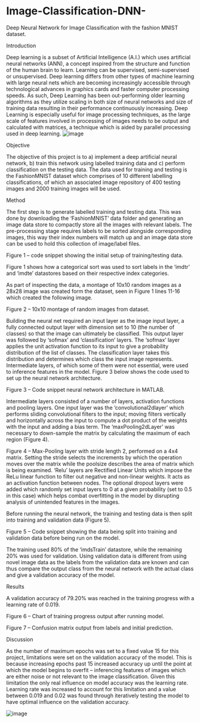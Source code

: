 # Image-Classification-DNN-
Deep Neural Network for Image Classification with the fashion MNIST dataset. 


Introduction

Deep learning is a subset of Artificial Intelligence (A.I.) which uses artificial neural networks (ANN), a concept inspired from the structure and function of the human brain to learn. Learning can be supervised, semi-supervised or unsupervised. Deep learning differs from other types of machine learning with large neural nets which are becoming increasingly accessible through technological advances in graphics cards and faster computer processing speeds. As such, Deep Learning has been out-performing older learning algorithms as they utilize scaling in both size of neural networks and size of training data resulting in their performance continuously increasing. 
Deep Learning is especially useful for image processing techniques, as the large scale of features involved in processing of images needs to be output and calculated with matrices, a technique which is aided by parallel processing used in deep learning. 
![image](https://user-images.githubusercontent.com/50425882/110856149-2c5b4a00-82af-11eb-923b-1ac5d21d69d1.png)


Objective

The objective of this project is to a) implement a deep artificial neural network, b) train this network using labelled training data and c) perform classification on the testing data. 
The data used for training and testing is the FashionMNIST dataset which comprises of 10 different labelling classifications, of which an associated image repository of 400 testing images and 2000 training images will be used.

Method

The first step is to generate labelled training and testing data. This was done by downloading the ‘FashionMNIST’ data folder and generating an image data store to compactly store all the images with relevant labels. The pre-processing stage requires labels to be sorted alongside corresponding images, this way their index numbers will match up and an image data store can be used to hold this collection of image/label files. 

 
Figure 1 – code snippet showing the initial setup of training/testing data.

Figure 1 shows how a categorical sort was used to sort labels in the ‘imdtr’ and ‘imdte’ datastores based on their respective index categories. 

As part of inspecting the data, a montage of 10x10 random images as a 28x28 image was created form the dataset, seen in Figure 1 lines 11-16 which created the following image. 

 
Figure 2 – 10x10 montage of random images from dataset.

Building the neural net required an input layer as the image input layer, a fully connected output layer with dimension set to 10 (the number of classes) so that the image can ultimately be classified. This output layer was followed by ‘sofmax’ and ‘classification’ layers. The ‘sofmax’ layer applies the unit activation function to its input to give a probability distribution of the list of classes. The classification layer takes this distribution and determines which class the input image represents. Intermediate layers, of which some of them were not essential, were used to inference features in the model. Figure 3 below shows the code used to set up the neural network architecture. 

 
Figure 3 – Code snippet neural network architecture in MATLAB.

Intermediate layers consisted of a number of layers, activation functions and pooling layers. One input layer was the ‘convolutional2dlayer’ which performs sliding convolutional filters to the input; moving filters vertically and horizontally across the input to compute a dot product of the weights with the input and adding a bias term. The ‘maxPooling2dLayer’ was necessary to down-sample the matrix by calculating the maximum of each region (Figure 4). 
 
Figure 4 – Max-Pooling layer with stride length 2, performed on a 4x4 matrix.
Setting the stride selects the increments by which the operation moves over the matrix while the poolsize describes the area of matrix which is being examined. ‘Relu’ layers are Rectified Linear Units which impose the ReLu linear function to filter out negative and non-linear weights. It acts as an activation function between nodes. 
The optional dropout layers were added which randomly set input layers to 0 at a given probability (set to 0.5 in this case) which helps combat overfitting in the model by disrupting analysis of unintended features in the images. 

Before running the neural network, the training and testing data is then split into training and validation data (Figure 5). 

 
Figure 5 – Code snippet showing the data being split into training and validation data before being run on the model.

The training used 80% of the ‘imdsTrain’ datastore, while the remaining 20% was used for validation. Using validation data is different from using novel image data as the labels from the validation data are known and can thus compare the output class from the neural network with the actual class and give a validation accuracy of the model. 


Results

A validation accuracy of 79.20% was reached in the training progress with a learning rate of 0.019.
 
Figure 6 – Chart of training progress output after running model.

 
Figure 7 – Confusion matrix output from labels and initial prediction.


Discussion

As the number of maximum epochs was set to a fixed value 15 for this project, limitations were set on the validation accuracy of the model. This is because increasing epochs past 15 increased accuracy up until the point at which the model begins to overfit – inferencing features of images which are either noise or not relevant to the image classification. Given this limitation the only real influence on model accuracy was the learning rate. Learning rate was increased to account for this limitation and a value between 0.019 and 0.02 was found through iteratively testing the model to have optimal influence on the validation accuracy. 

![image](https://user-images.githubusercontent.com/50425882/110856258-544aad80-82af-11eb-9994-09df5269a3ba.png)

